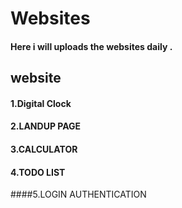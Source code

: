 # Websites
#### Here i will uploads the websites daily .
## website
#### 1.Digital Clock
#### 2.LANDUP PAGE
#### 3.CALCULATOR
#### 4.TODO LIST
####5.LOGIN AUTHENTICATION
